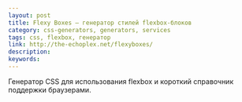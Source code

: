 ```yaml
---
layout: post
title: Flexy Boxes — генератор стилей flexbox-блоков
category: css-generators, generators, services
tags: css, flexbox, генератор
link: http://the-echoplex.net/flexyboxes/
description:
keywords:
---
```


<p>Генератор CSS для использования flexbox и короткий справочник поддержки браузерами.</p>
